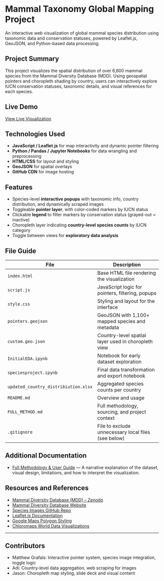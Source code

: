 # Mammal Taxonomy Global Mapping Project

An interactive web visualization of global mammal species distribution using taxonomic data and conservation statuses, powered by Leaflet.js, GeoJSON, and Python-based data processing.

## Project Summary

This project visualizes the spatial distribution of over 6,600 mammal species from the Mammal Diversity Database (MDD). Using geospatial pointers and choropleth shading by country, users can interactively explore IUCN conservation statuses, taxonomic details, and visual references for each species.

## Live Demo

[View Live Visualization](https://ivory-free-bone.glitch.me/)  

## Technologies Used

- **JavaScript / Leaflet.js** for map interactivity and dynamic pointer filtering
- **Python / Pandas / Jupyter Notebooks** for data wrangling and preprocessing
- **HTML/CSS** for layout and styling
- **GeoJSON** for spatial overlays
- **GitHub CDN** for image hosting

## Features

- Species-level **interactive popups** with taxonomic info, country distribution, and dynamically scraped images
- Toggleable **pointer layer**, with color-coded markers by IUCN status
- Clickable **legend** to filter markers by conservation status (grayed-out = inactive)
- Choropleth layer indicating **country-level species counts** by IUCN category
- Toggle between views for **exploratory data analysis**

## File Guide

| File | Description |
|------|-------------|
| `index.html` | Base HTML file rendering the visualization |
| `script.js` | JavaScript logic for pointers, filtering, popups |
| `style.css` | Styling and layout for the interface |
| `pointers.geojson` | GeoJSON with 1,100+ mapped species and metadata |
| `custom.geo.json` | Country-level spatial layer used in choropleth view |
| `InitialEDA.ipynb` | Notebook for early dataset exploration |
| `speciesproject.ipynb` | Final data transformation and export notebook |
| `updated_country_distribiution.xlsx` | Aggregated species counts per country |
| `README.md` | Overview and usage |
| `FULL_METHOD.md` | Full methodology, sourcing, and project context |
| `.gitignore` | File to exclude unnecessary local files (see below) |

## Additional Documentation

- [Full Methodology & User Guide](./FULL_METHOD.md) — A narrative explanation of the dataset, visual design, limitations, and how to interpret the visualization.

## Resources and References

- [Mammal Diversity Database (MDD) – Zenodo](https://zenodo.org/records/7394529)
- [Mammal Diversity Database Website](https://mammaldiversity.org)
- [Species Images GitHub Repo](https://github.com/mgrafals/Species_Images)
- [Leaflet.js Documentation](https://leafletjs.com/)
- [Google Maps Polygon Styling](https://developers.google.com/maps/documentation/javascript/dds-boundaries/style-polygon)
- [Chloromaps World Data Visualizations](https://chloromaps.com/map/world)

---

## Contributors

- Matthew Grafals: Interactive pointer system, species image integration, toggle logic
- Adi: Country-level data aggregation, web scraping for images
- Jason: Choropleth map styling, slide deck and visual content
